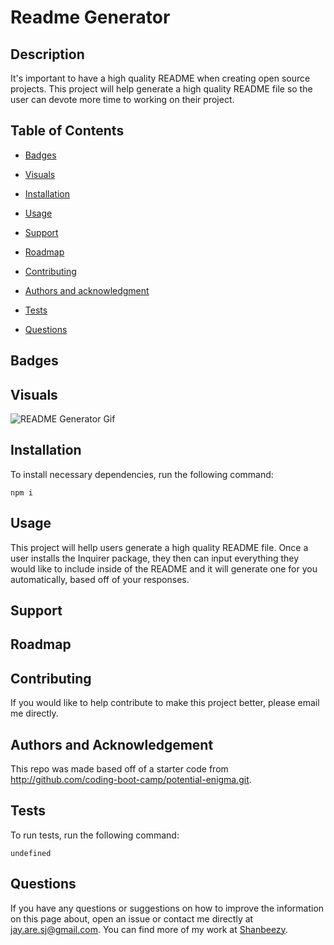 # Readme Generator


## Description

It's important to have a high quality README when creating open source projects. This project will help generate a high quality README file so the user can devote more time to working on their project.

## Table of Contents

* [Badges](#badges)

* [Visuals](#visuals)

* [Installation](#installation)

* [Usage](#usage)

* [Support](#support)

* [Roadmap](#roadmap)

* [Contributing](#contributing)

* [Authors and acknowledgment](#authorsandacknowledgment)

* [Tests](#tests)

* [Questions](questions)

## Badges

## Visuals

![README Generator Gif](<README Generator.gif>)

## Installation

To install necessary dependencies, run the following command:

```
npm i
```

## Usage

This project will hellp users generate a high quality README file. Once a user installs the Inquirer package, they then can input everything they would like to include inside of the README and it will generate one for you automatically, based off of your responses.



## Support

## Roadmap

## Contributing

If you would like to help contribute to make this project better, please email me directly.

## Authors and Acknowledgement

This repo was made based off of a starter code from http://github.com/coding-boot-camp/potential-enigma.git.

## Tests

To run tests, run the following command:

```
undefined
```

## Questions

If you have any questions or suggestions on how to improve the information on this page about, open an issue or contact me directly at jay.are.sj@gmail.com. You can find more of my work at [Shanbeezy](https://github.com/Shanbeezy/).

